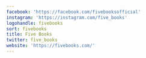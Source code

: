 ```yaml
---
facebook: 'https://facebook.com/fivebooksofficial'
instagram: 'https://instagram.com/five_books'
logohandle: fivebooks
sort: fivebooks
title: Five Books
twitter: five_books
website: 'https://fivebooks.com/'
---
```

